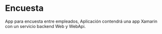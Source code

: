 # Encuesta
App para encuesta entre empleados, Aplicación contendrá una app Xamarin con un servicio backend Web y WebApi.
